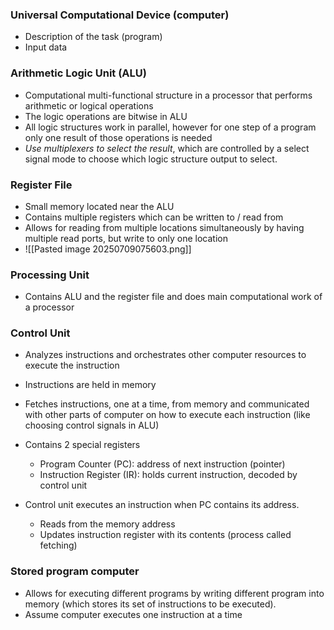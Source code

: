 ### Universal Computational Device (computer)
- Description of the task (program)
- Input data 

### Arithmetic Logic Unit (ALU)
- Computational multi-functional structure in a processor that performs arithmetic or logical operations
- The logic operations are bitwise in ALU 
- All logic structures work in parallel, however for one step of a program only one result of those operations is needed
- *Use multiplexers to select the result*, which are controlled by a select signal mode to choose which logic structure output to select.


### Register File
- Small memory located near the ALU
- Contains multiple registers which can be written to / read from
- Allows for reading from multiple locations simultaneously by having multiple read ports, but write to only one location 
- ![[Pasted image 20250709075603.png]]

### Processing Unit
- Contains ALU and the register file and does main computational work of a processor

### Control Unit
- Analyzes instructions and orchestrates other computer resources to execute the instruction
- Instructions are held in memory
- Fetches instructions, one at a time, from memory and communicated with other parts of computer on how to execute each instruction (like choosing control signals in ALU)

- Contains 2 special registers
	- Program Counter (PC): address of next instruction (pointer)
	- Instruction Register (IR): holds current instruction, decoded by control unit

- Control unit executes an instruction when PC contains its address.
	- Reads from the memory address
	- Updates instruction register with its contents (process called fetching)

### Stored program computer
- Allows for executing different programs by writing different program into memory (which stores its set of instructions to be executed).
- Assume computer executes one instruction at a time